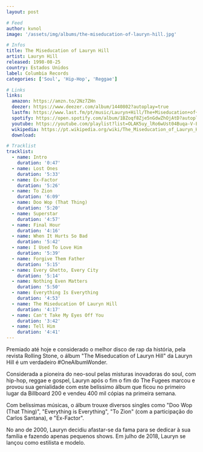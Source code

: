 ```yaml
---
layout: post

# Feed
author: kvnol
image: '/assets/img/albums/the-miseducation-of-lauryn-hill.jpg'

# Infos
title: The Miseducation of Lauryn Hill
artist: Lauryn Hill
released: 1998-08-25
country: Estados Unidos
label: Columbia Records
categories: ['Soul', 'Hip-Hop', 'Reggae']

# Links
links:
  amazon: https://amzn.to/2Nz7ZHn
  deezer: https://www.deezer.com/album/1440802?autoplay=true
  lastfm: https://www.last.fm/pt/music/Lauryn+Hill/The+Miseducation+of+Lauryn+Hill
  spotify: https://open.spotify.com/album/1BZoqf8Zje5nGdwZhOjAtD?autoplay=true
  youtube: https://youtube.com/playlist?list=OLAK5uy_lRo6wUst04Buqa-V-E55zmc2Dl_571ROs&feature=gws_kp_album&feature=gws_kp_artist
  wikipedia: https://pt.wikipedia.org/wiki/The_Miseducation_of_Lauryn_Hill
  download:

# Tracklist
tracklist:
  - name: Intro
    duration: '0:47'
  - name: Lost Ones
    duration: '5:33'
  - name: Ex-Factor
    duration: '5:26'
  - name: To Zion
    duration: '6:09'
  - name: Doo Wop (That Thing)
    duration: '5:20'
  - name: Superstar
    duration: '4:57'
  - name: Final Hour
    duration: '4:16'
  - name: When It Hurts So Bad
    duration: '5:42'
  - name: I Used To Love Him
    duration: '5:39'
  - name: Forgive Them Father
    duration: '5:15'
  - name: Every Ghetto, Every City
    duration: '5:14'
  - name: Nothing Even Matters
    duration: '5:50'
  - name: Everything Is Everything
    duration: '4:53'
  - name: The Miseducation Of Lauryn Hill
    duration: '4:17'
  - name: Can't Take My Eyes Off You
    duration: '3:42'
  - name: Tell Him
    duration: '4:41'
---
```


Premiado até hoje e considerado o melhor disco de rap da história, pela revista Rolling Stone, o álbum "The Miseducation of Lauryn Hill" da Lauryn Hill é um verdadeiro #OneAlbumWonder.

Considerada a pioneira do neo-soul pelas misturas inovadoras do soul, com hip-hop, reggae e gospel, Lauryn após o fim o fim do The Fugees marcou e provou sua genialidade com este belíssimo álbum que ficou no primeiro lugar da Billboard 200 e vendeu 400 mil cópias na primeira semana.

Com belíssimas músicas, o álbum trouxe diversos singles como "Doo Wop (That Thing)", "Everything is Everything", "To Zion" (com a participação do Carlos Santana), e "Ex-Factor".

No ano de 2000, Lauryn decidiu afastar-se da fama para se dedicar à sua família e fazendo apenas pequenos shows. Em julho de 2018, Lauryn se lançou como estilista e modelo.
